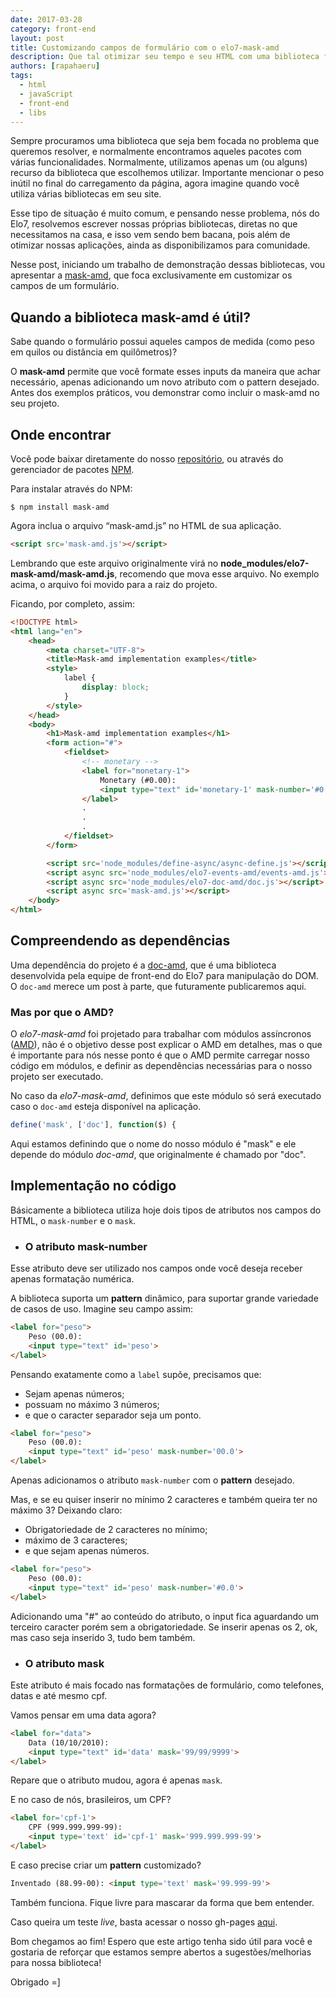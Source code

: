 ```yaml
---
date: 2017-03-28
category: front-end
layout: post
title: Customizando campos de formulário com o elo7-mask-amd
description: Que tal otimizar seu tempo e seu HTML com uma biblioteca focada diretamente no que é preciso? Direto ao ponto, a mask-amd tem como único objetivo, formatar os campos do seu formulário.
authors: [rapahaeru]
tags:
  - html
  - javaScript
  - front-end
  - libs
---
```


Sempre procuramos uma biblioteca que seja bem focada no problema que queremos resolver, e normalmente encontramos aqueles pacotes com várias funcionalidades. Normalmente, utilizamos apenas um (ou alguns) recurso da biblioteca que escolhemos utilizar. Importante mencionar o peso inútil no final do carregamento da página, agora imagine quando você utiliza várias bibliotecas em seu site.

Esse tipo de situação é muito comum, e pensando nesse problema, nós do Elo7, resolvemos escrever nossas próprias bibliotecas, diretas no que necessitamos na casa, e isso vem sendo bem bacana, pois além de otimizar nossas aplicações, ainda as disponibilizamos para comunidade.

Nesse post, iniciando um trabalho de demonstração dessas bibliotecas, vou apresentar a [mask-amd](https://github.com/elo7/mask-amd), que foca exclusivamente em customizar os campos de um formulário.

## Quando a biblioteca mask-amd é útil?

Sabe quando o formulário possui aqueles campos de medida (como peso em quilos ou distância em quilômetros)?

O **mask-amd** permite que você formate esses inputs da maneira que achar necessário, apenas adicionando um novo atributo com o pattern desejado. Antes dos exemplos práticos, vou demonstrar como incluir o mask-amd no seu projeto.

## Onde encontrar
Você pode baixar diretamente do nosso [repositório](https://github.com/elo7/mask-amd), ou através do gerenciador de pacotes [NPM](https://www.npmjs.com/package/elo7-mask-amd).

Para instalar através do NPM:

```
$ npm install mask-amd
```

Agora inclua o arquivo “mask-amd.js” no HTML de sua aplicação.

```html
<script src='mask-amd.js'></script>
```

Lembrando que este arquivo originalmente virá no **node_modules/elo7-mask-amd/mask-amd.js**, recomendo que mova esse arquivo. No exemplo acima, o arquivo foi movido para a raiz do projeto.

Ficando, por completo, assim:

```html
<!DOCTYPE html>
<html lang="en">
	<head>
		<meta charset="UTF-8">
		<title>Mask-amd implementation examples</title>
		<style>
			label {
				display: block;
			}
		</style>
	</head>
	<body>
		<h1>Mask-amd implementation examples</h1>
		<form action="#">
			<fieldset>
				<!-- monetary -->
				<label for="monetary-1">
					Monetary (#0.00):
					<input type="text" id='monetary-1' mask-number='#0.00' placeholder='0.00'>
				</label>
				.
				.
				.
			</fieldset>
		</form>

		<script src='node_modules/define-async/async-define.js'></script>
		<script async src='node_modules/elo7-events-amd/events-amd.js'></script>
		<script async src='node_modules/elo7-doc-amd/doc.js'></script>
		<script async src='mask-amd.js'></script>
	</body>
</html>
```

## Compreendendo as dependências

Uma dependência do projeto é a [doc-amd](https://github.com/elo7/doc-amd/), que é uma biblioteca desenvolvida pela equipe de front-end do Elo7 para manipulação do DOM. O `doc-amd` merece um post à parte, que futuramente publicaremos aqui.

### Mas por que o AMD?

O *elo7-mask-amd* foi projetado para trabalhar com módulos assíncronos ([AMD](https://en.wikipedia.org/wiki/Asynchronous_module_definition)), não é o objetivo desse post explicar o AMD em detalhes, mas o que é importante para nós nesse ponto é que o AMD permite carregar nosso código em módulos, e definir as dependências necessárias para o nosso projeto ser executado.

No caso da *elo7-mask-amd*, definimos que este módulo só será executado caso o `doc-amd` esteja disponível na aplicação.

```javaScript
define('mask', ['doc'], function($) {
```
Aqui estamos definindo que o nome do nosso módulo é "mask" e ele depende do módulo *doc-amd*, que originalmente é chamado por "doc".

## Implementação no código

Básicamente a biblioteca utiliza hoje dois tipos de atributos nos campos do HTML, o `mask-number` e o `mask`.

* ### O atributo mask-number

Esse atributo deve ser utilizado nos campos onde você deseja receber apenas formatação numérica.

A biblioteca suporta um **pattern** dinâmico, para suportar grande variedade de casos de uso.
Imagine seu campo assim:

```html
<label for="peso">
	Peso (00.0):
	<input type="text" id='peso'>
</label>
```
Pensando exatamente como a `label` supõe, precisamos que:
* Sejam apenas números;
* possuam no máximo 3 números;
* e que o caracter separador seja um ponto.


```html
<label for="peso">
	Peso (00.0):
	<input type="text" id='peso' mask-number='00.0'>
</label>
```
Apenas adicionamos o atributo `mask-number` com o **pattern** desejado.

Mas, e se eu quiser inserir no mínimo 2 caracteres e também queira ter no máximo 3?
Deixando claro:

* Obrigatoriedade de 2 caracteres no mínimo;
* máximo de 3 caracteres;
* e que sejam apenas números.

```html
<label for="peso">
	Peso (00.0):
	<input type="text" id='peso' mask-number='#0.0'>
</label>
```
Adicionando uma "#" ao conteúdo do atributo, o input fica aguardando um terceiro caracter porém sem a obrigatoriedade. Se inserir apenas os 2, ok, mas caso seja inserido 3, tudo bem também.

* ### O atributo mask

Este atributo é mais focado nas formatações de formulário, como telefones, datas e até mesmo cpf.

Vamos pensar em uma data agora?

```html
<label for="data">
	Data (10/10/2010):
	<input type="text" id='data' mask='99/99/9999'>
</label>
```
Repare que o atributo mudou, agora é apenas `mask`.

E no caso de nós, brasileiros, um CPF?
```html
<label for='cpf-1'>
	CPF (999.999.999-99):
	<input type='text' id='cpf-1' mask='999.999.999-99'>
</label>
```

E caso precise criar um **pattern** customizado?

```html
Inventado (88.99-00): <input type='text' mask='99.999-99'>
```
Também funciona. Fique livre para mascarar da forma que bem entender.

Caso queira um teste *live*, basta acessar o nosso gh-pages [aqui](https://elo7.github.io/mask-amd/).

Bom chegamos ao fim! Espero que este artigo tenha sido útil para você e gostaria de reforçar que estamos sempre abertos a sugestões/melhorias para nossa biblioteca!

Obrigado =]
